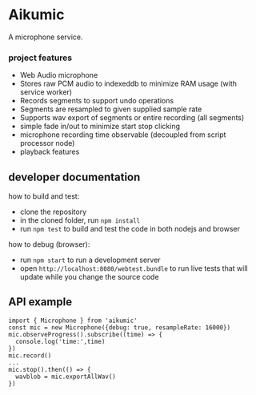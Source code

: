 # Aikumic

A microphone service.

### project features
 - Web Audio microphone 
 - Stores raw PCM audio to indexeddb to minimize RAM usage (with service worker)
 - Records segments to support undo operations
 - Segments are resampled to given supplied sample rate
 - Supports wav export of segments or entire recording (all segments)
 - simple fade in/out to minimize start stop clicking
 - microphone recording time observable (decoupled from script processor node)
 - playback features

## developer documentation
how to build and test:
 - clone the repository
 - in the cloned folder, run `npm install`
 - run `npm test` to build and test the code in both nodejs and browser

how to debug (browser):
 - run `npm start` to run a development server
 - open `http://localhost:8080/webtest.bundle` to run live tests that will update while you change the source code

## API example

```
import { Microphone } from 'aikumic'
const mic = new Microphone({debug: true, resampleRate: 16000})
mic.observeProgress().subscribe((time) => {
  console.log('time:',time)
})
mic.record()
...
mic.stop().then(() => {
  wavblob = mic.exportAllWav()
})
```
